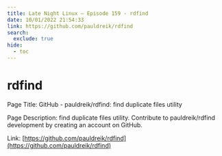 ```yaml
---
title: Late Night Linux – Episode 159 - rdfind
date: 10/01/2022 21:54:33
link: https://github.com/pauldreik/rdfind
search:
  exclude: true
hide:
  - toc
---
```


# rdfind

Page Title: GitHub - pauldreik/rdfind: find duplicate files utility

Page Description: find duplicate files utility. Contribute to pauldreik/rdfind development by creating an account on GitHub. 

Link: [https://github.com/pauldreik/rdfind](https://github.com/pauldreik/rdfind)